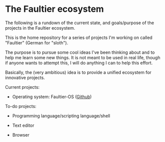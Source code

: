 # The Faultier ecosystem

 The following is a rundown of the current state, and goals/purpose of the projects in the Faultier ecosystem.



This is the home repository for a series of projects I'm working on called "Faultier" (German for "sloth"). 

The purpose is to pursue some cool ideas I've been thinking about and to help me learn some new things. It is not meant to be used in real life, though if anyone wants to attempt this, I will do anything I can to help this effort.



Basically, the (very ambitious) idea is to provide a unified ecosystem for innovative projects.



Current projects:

- Operating system: Faultier-OS ([Github](https://github.com/brightly-salty/faultier-os/tree/master))



To-do projects:

- Programming language/scripting language/shell

- Text editor

- Browser
